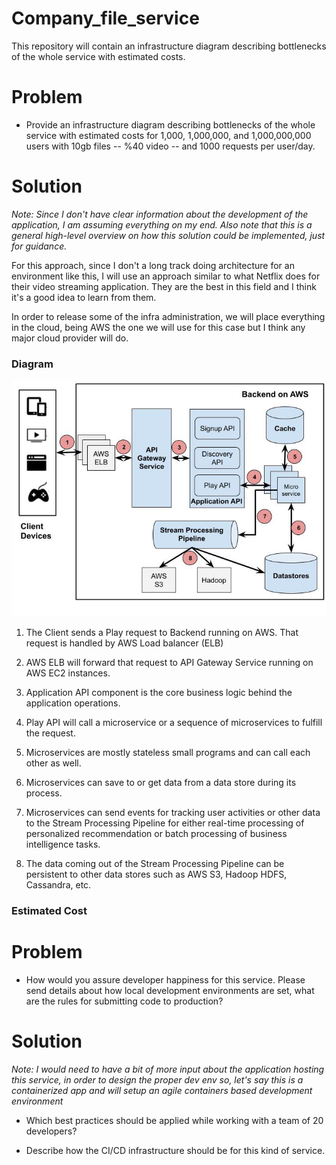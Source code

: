 # Company_file_service
This repository will contain an infrastructure diagram describing bottlenecks of the whole service with estimated costs.

# Problem
- Provide an infrastructure diagram describing bottlenecks of the whole service with estimated costs for 1,000, 1,000,000, and 1,000,000,000 users with 10gb files -- %40 video -- and 1000 requests per user/day.

# Solution
*Note: Since I don't have clear information about the development of the application, I am assuming everything on my end. Also note that this is a general high-level overview on how this solution could be implemented, just for guidance.*

For this approach, since I don't a long track doing architecture for an environment like this, I will use an approach similar to what Netflix does for their video streaming application. They are the best in this field and I think it's a good idea to learn from them.

In order to release some of the infra administration, we will place everything in the cloud, being AWS the one we will use for this case but I think any major cloud provider will do.

### Diagram

![Diagram](infrastructure.jpg)

1. The Client sends a Play request to Backend running on AWS. That request is handled by AWS Load balancer (ELB)

2. AWS ELB will forward that request to API Gateway Service running on AWS EC2 instances. 

3. Application API component is the core business logic behind the application operations.

4. Play API will call a microservice or a sequence of microservices to fulfill the request.

5. Microservices are mostly stateless small programs and can call each other as well.

6. Microservices can save to or get data from a data store during its process.

7. Microservices can send events for tracking user activities or other data to the Stream Processing Pipeline for either real-time processing of personalized recommendation or batch processing of business intelligence tasks.

8. The data coming out of the Stream Processing Pipeline can be persistent to other data stores such as AWS S3, Hadoop HDFS, Cassandra, etc.


### Estimated Cost



# Problem
- How would you assure developer happiness for this service. Please send details about how local development environments are set, what are the rules for submitting code to
production?

# Solution
*Note: I would need to have a bit of more input about the application hosting this service, in order to design the proper dev env so, let's say this is a containerized app and will setup an agile containers based development environment*

- Which best practices should be applied while working with a team of 20 developers?

- Describe how the CI/CD infrastructure should be for this kind of service.
